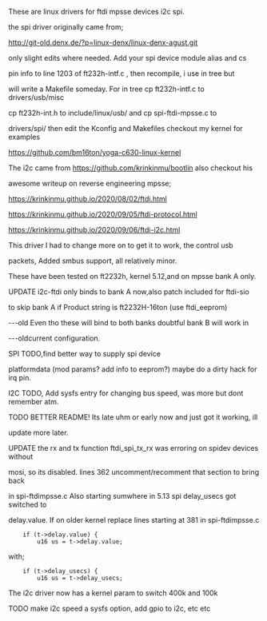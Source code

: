These are linux drivers for ftdi mpsse devices i2c spi.

the spi driver originally came from;

 http://git-old.denx.de/?p=linux-denx/linux-denx-agust.git

 only slight edits where needed. Add your spi device module alias and cs

 pin info to line 1203 of ft232h-intf.c , then recompile, i use in tree but

 will write a Makefile someday. For in tree cp ft232h-intf.c to drivers/usb/misc

 cp ft232h-int.h to include/linux/usb/ and cp spi-ftdi-mpsse.c to

 drivers/spi/ then edit the Kconfig and Makefiles checkout my kernel for examples

 https://github.com/bm16ton/yoga-c630-linux-kernel

 The i2c came from https://github.com/krinkinmu/bootlin also checkout his

 awesome writeup on reverse engineering mpsse;

 https://krinkinmu.github.io/2020/08/02/ftdi.html

 https://krinkinmu.github.io/2020/09/05/ftdi-protocol.html

 https://krinkinmu.github.io/2020/09/06/ftdi-i2c.html

 This driver I had to change more on to get it to work, the control usb

 packets, Added smbus support, all relatively minor.

 These have been tested on ft2232h, kernel 5.12,and on mpsse bank A only.

 UPDATE i2c-ftdi only binds to bank A now,also patch included for ftdi-sio

 to skip bank A if Product string is ft2232H-16ton (use ftdi_eeprom)

 ---old Even tho these will bind to both banks doubtful bank B will work in

 ---oldcurrent configuration.

 SPI TODO,find better way to supply spi device

 platformdata (mod params? add info to eeprom?) maybe do a dirty hack for irq pin.

 I2C TODO, Add sysfs entry for changing bus speed, was more but dont remember atm.

 TODO BETTER README! Its late uhm or early now and just got it working, ill

 update more later.


UPDATE the rx and tx function ftdi_spi_tx_rx was erroring on spidev devices without

mosi, so its disabled. lines 362 uncomment/recomment that section to bring back

in spi-ftdimpsse.c Also starting sumwhere in 5.13 spi delay_usecs got switched to

delay.value. If on older kernel replace lines starting at 381 in spi-ftdimpsse.c

		if (t->delay.value) {
			u16 us = t->delay.value;

with;

		if (t->delay_usecs) {
			u16 us = t->delay_usecs;

The i2c driver now has a kernel param to switch 400k and 100k

TODO make i2c speed a sysfs option, add gpio to i2c, etc etc
